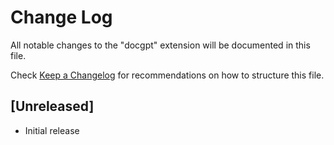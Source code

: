 # Change Log

All notable changes to the "docgpt" extension will be documented in this file.

Check [Keep a Changelog](http://keepachangelog.com/) for recommendations on how to structure this file.

## [Unreleased]

- Initial release
